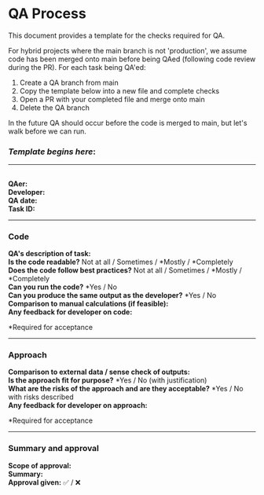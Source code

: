 # QA Process

This document provides a template for the checks required for QA.

For hybrid projects where the main branch is not 'production', we assume code has been merged onto main before being QAed (following code review during the PR). For each task being QA'ed:

1. Create a QA branch from main
2. Copy the template below into a new file and complete checks
3. Open a PR with your completed file and merge onto main
4. Delete the QA branch

In the future QA should occur before the code is merged to main, but let's walk before we can run.

### _Template begins here_:

---

## <Short title for task>

**QAer:**  
**Developer:**  
**QA date:**  
**Task ID:**

---

### Code

**QA's description of task:**  
**Is the code readable?** Not at all / Sometimes / *Mostly / *Completely  
**Does the code follow best practices?** Not at all / Sometimes / *Mostly / *Completely  
**Can you run the code?** *Yes / No  
**Can you produce the same output as the developer?** *Yes / No  
**Comparison to manual calculations (if feasible):**  
**Any feedback for developer on code:**

\*Required for acceptance

---

### Approach

**Comparison to external data / sense check of outputs:**  
**Is the approach fit for purpose?** *Yes / No (with justification)  
**What are the risks of the approach and are they acceptable?** *Yes / No with risks described  
**Any feedback for developer on approach:**

\*Required for acceptance

---

### Summary and approval

**Scope of approval:**  
**Summary:**  
**Approval given:** ✅ / ❌
